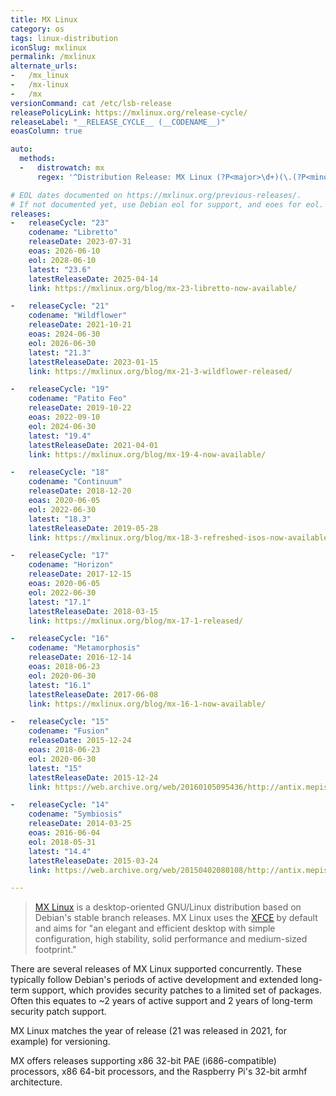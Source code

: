 ```yaml
---
title: MX Linux
category: os
tags: linux-distribution
iconSlug: mxlinux
permalink: /mxlinux
alternate_urls:
-   /mx_linux
-   /mx-linux
-   /mx
versionCommand: cat /etc/lsb-release
releasePolicyLink: https://mxlinux.org/release-cycle/
releaseLabel: "__RELEASE_CYCLE__ (__CODENAME__)"
eoasColumn: true

auto:
  methods:
  -   distrowatch: mx
      regex: '^Distribution Release: MX Linux (?P<major>\d+)(\.(?P<minor>\d+))?$'

# EOL dates documented on https://mxlinux.org/previous-releases/.
# If not documented yet, use Debian eol for support, and eoes for eol.
releases:
-   releaseCycle: "23"
    codename: "Libretto"
    releaseDate: 2023-07-31
    eoas: 2026-06-10
    eol: 2028-06-10
    latest: "23.6"
    latestReleaseDate: 2025-04-14
    link: https://mxlinux.org/blog/mx-23-libretto-now-available/

-   releaseCycle: "21"
    codename: "Wildflower"
    releaseDate: 2021-10-21
    eoas: 2024-06-30
    eol: 2026-06-30
    latest: "21.3"
    latestReleaseDate: 2023-01-15
    link: https://mxlinux.org/blog/mx-21-3-wildflower-released/

-   releaseCycle: "19"
    codename: "Patito Feo"
    releaseDate: 2019-10-22
    eoas: 2022-09-10
    eol: 2024-06-30
    latest: "19.4"
    latestReleaseDate: 2021-04-01
    link: https://mxlinux.org/blog/mx-19-4-now-available/

-   releaseCycle: "18"
    codename: "Continuum"
    releaseDate: 2018-12-20
    eoas: 2020-06-05
    eol: 2022-06-30
    latest: "18.3"
    latestReleaseDate: 2019-05-28
    link: https://mxlinux.org/blog/mx-18-3-refreshed-isos-now-available/

-   releaseCycle: "17"
    codename: "Horizon"
    releaseDate: 2017-12-15
    eoas: 2020-06-05
    eol: 2022-06-30
    latest: "17.1"
    latestReleaseDate: 2018-03-15
    link: https://mxlinux.org/blog/mx-17-1-released/

-   releaseCycle: "16"
    codename: "Metamorphosis"
    releaseDate: 2016-12-14
    eoas: 2018-06-23
    eol: 2020-06-30
    latest: "16.1"
    latestReleaseDate: 2017-06-08
    link: https://mxlinux.org/blog/mx-16-1-now-available/

-   releaseCycle: "15"
    codename: "Fusion"
    releaseDate: 2015-12-24
    eoas: 2018-06-23
    eol: 2020-06-30
    latest: "15"
    latestReleaseDate: 2015-12-24
    link: https://web.archive.org/web/20160105095436/http://antix.mepis.org/index.php?title=Main_Page

-   releaseCycle: "14"
    codename: "Symbiosis"
    releaseDate: 2014-03-25
    eoas: 2016-06-04
    eol: 2018-05-31
    latest: "14.4"
    latestReleaseDate: 2015-03-24
    link: https://web.archive.org/web/20150402080108/http://antix.mepis.org/index.php?title=Main_Page

---
```


> [MX Linux](https://mxlinux.org/) is a desktop-oriented GNU/Linux distribution based on Debian's
> stable branch releases. MX Linux uses the [XFCE](https://xfce.org/) by default and aims for "an
> elegant and efficient desktop with simple configuration, high stability, solid performance and
> medium-sized footprint."

There are several releases of MX Linux supported concurrently. These typically follow Debian's
periods of active development and extended long-term support, which provides security patches to a
limited set of packages.  Often this equates to ~2 years of active support and 2 years of long-term
security patch support.

MX Linux matches the year of release (21 was released in 2021, for example) for versioning.

MX offers releases supporting x86 32-bit PAE (i686-compatible) processors, x86 64-bit processors,
and the Raspberry Pi's 32-bit armhf architecture.
